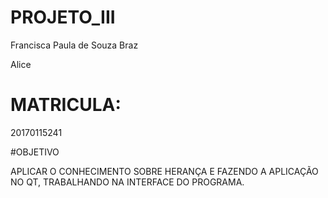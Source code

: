 # PROJETO_III

 Francisca Paula de Souza Braz
 
 Alice 
 
# MATRICULA:
20170115241



#OBJETIVO 

APLICAR O CONHECIMENTO SOBRE HERANÇA E FAZENDO A APLICAÇÃO NO QT, TRABALHANDO
NA INTERFACE DO PROGRAMA.
